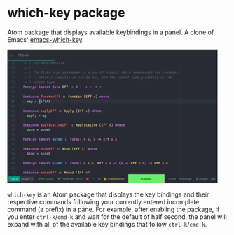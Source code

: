 # which-key package

Atom package that displays available keybindings in a panel. A clone of Emacs' [emacs-which-key](https://github.com/justbur/emacs-which-key).

![which-key](https://raw.githubusercontent.com/arthur-xavier/atom-which-key/master/atom-which-key.gif)

`which-key` is an Atom package that displays the key bindings and their respective commands following your currently entered incomplete command (a prefix) in a pane. For example, after enabling the package, if you enter `ctrl-k`/`cmd-k` and wait for the default of half second, the panel will expand with all of the available key bindings that follow `ctrl-k`/`cmd-k`.
